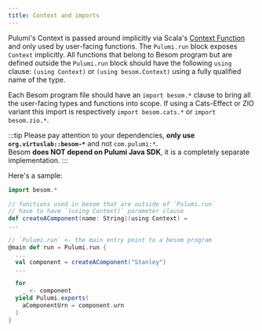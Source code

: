 ```yaml
---
title: Context and imports
---
```


Pulumi's Context is passed around implicitly via Scala's [Context Function](https://docs.scala-lang.org/scala3/reference/contextual/context-functions.html) and only used by user-facing functions. 
The `Pulumi.run` block exposes `Context` implicitly. All functions that belong to Besom program but are defined outside 
the `Pulumi.run` block should have the following `using` clause: `(using Context)` or `(using besom.Context)` using a fully qualified name of the type.

Each Besom program file should have an `import besom.*` clause to bring all the user-facing types and functions into scope. 
If using a Cats-Effect or ZIO variant this import is respectively `import besom.cats.*` or `import besom.zio.*`.

:::tip
Please pay attention to your dependencies, **only use `org.virtuslab::besom-*`** and not `com.pulumi:*`.<br/>
Besom **does NOT depend on Pulumi Java SDK**, it is a completely separate implementation.
:::

Here's a sample:

```scala
import besom.*

// functions used in besom that are outside of `Pulumi.run` 
// have to have `(using Context)` parameter clause
def createAComponent(name: String)(using Context) =
...

// `Pulumi.run` <- the main entry point to a besom program
@main def run = Pulumi.run {
  ...
  val component = createAComponent("Stanley")
  ...

  for
    _ <- component
  yield Pulumi.exports(
    aComponentUrn = component.urn
  )
}
```
